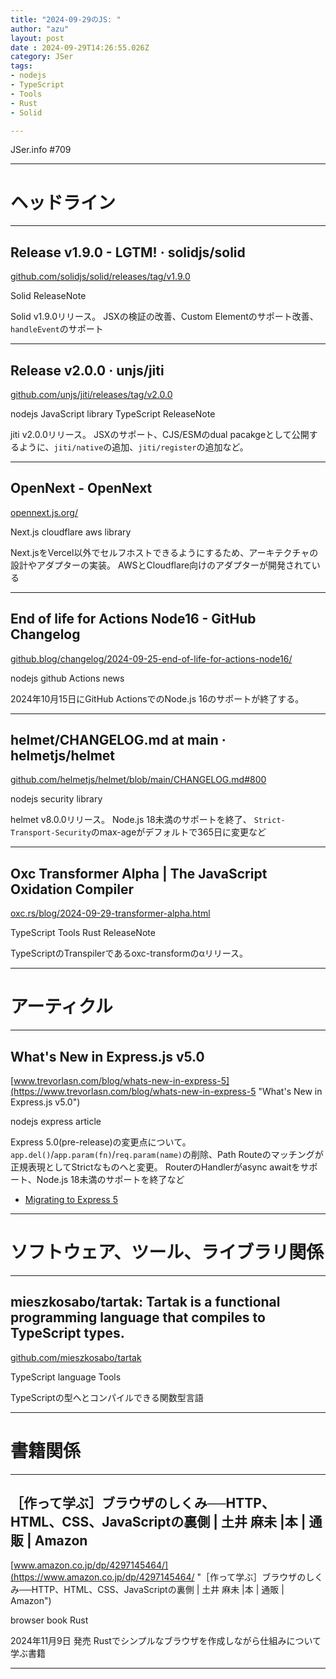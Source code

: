 ```yaml
---
title: "2024-09-29のJS: "
author: "azu"
layout: post
date : 2024-09-29T14:26:55.026Z
category: JSer
tags:
- nodejs
- TypeScript
- Tools
- Rust
- Solid

---
```


JSer.info #709

----

<h1 class="site-genre">ヘッドライン</h1>

----

## Release v1.9.0 - LGTM! · solidjs/solid
[github.com/solidjs/solid/releases/tag/v1.9.0](https://github.com/solidjs/solid/releases/tag/v1.9.0 "Release v1.9.0 - LGTM! · solidjs/solid")
<p class="jser-tags jser-tag-icon"><span class="jser-tag">Solid</span> <span class="jser-tag">ReleaseNote</span></p>

Solid v1.9.0リリース。
JSXの検証の改善、Custom Elementのサポート改善、`handleEvent`のサポート


----

## Release v2.0.0 · unjs/jiti
[github.com/unjs/jiti/releases/tag/v2.0.0](https://github.com/unjs/jiti/releases/tag/v2.0.0 "Release v2.0.0 · unjs/jiti")
<p class="jser-tags jser-tag-icon"><span class="jser-tag">nodejs</span> <span class="jser-tag">JavaScript</span> <span class="jser-tag">library</span> <span class="jser-tag">TypeScript</span> <span class="jser-tag">ReleaseNote</span></p>

jiti v2.0.0リリース。
JSXのサポート、CJS/ESMのdual pacakgeとして公開するように、`jiti/native`の追加、`jiti/register`の追加など。


----

## OpenNext - OpenNext
[opennext.js.org/](https://opennext.js.org/ "OpenNext - OpenNext")
<p class="jser-tags jser-tag-icon"><span class="jser-tag">Next.js</span> <span class="jser-tag">cloudflare</span> <span class="jser-tag">aws</span> <span class="jser-tag">library</span></p>

Next.jsをVercel以外でセルフホストできるようにするため、アーキテクチャの設計やアダプターの実装。
AWSとCloudflare向けのアダプターが開発されている


----

## End of life for Actions Node16 - GitHub Changelog
[github.blog/changelog/2024-09-25-end-of-life-for-actions-node16/](https://github.blog/changelog/2024-09-25-end-of-life-for-actions-node16/ "End of life for Actions Node16 - GitHub Changelog")
<p class="jser-tags jser-tag-icon"><span class="jser-tag">nodejs</span> <span class="jser-tag">github</span> <span class="jser-tag">Actions</span> <span class="jser-tag">news</span></p>

2024年10月15日にGitHub ActionsでのNode.js 16のサポートが終了する。


----

## helmet/CHANGELOG.md at main · helmetjs/helmet
[github.com/helmetjs/helmet/blob/main/CHANGELOG.md#800](https://github.com/helmetjs/helmet/blob/main/CHANGELOG.md#800 "helmet/CHANGELOG.md at main · helmetjs/helmet")
<p class="jser-tags jser-tag-icon"><span class="jser-tag">nodejs</span> <span class="jser-tag">security</span> <span class="jser-tag">library</span></p>

helmet v8.0.0リリース。
Node.js 18未満のサポートを終了、
`Strict-Transport-Security`のmax-ageがデフォルトで365日に変更など


----

## Oxc Transformer Alpha | The JavaScript Oxidation Compiler
[oxc.rs/blog/2024-09-29-transformer-alpha.html](https://oxc.rs/blog/2024-09-29-transformer-alpha.html "Oxc Transformer Alpha | The JavaScript Oxidation Compiler")
<p class="jser-tags jser-tag-icon"><span class="jser-tag">TypeScript</span> <span class="jser-tag">Tools</span> <span class="jser-tag">Rust</span> <span class="jser-tag">ReleaseNote</span></p>

TypeScriptのTranspilerであるoxc-transformのαリリース。


----
<h1 class="site-genre">アーティクル</h1>

----

## What&#039;s New in Express.js v5.0
[www.trevorlasn.com/blog/whats-new-in-express-5](https://www.trevorlasn.com/blog/whats-new-in-express-5 "What&#039;s New in Express.js v5.0")
<p class="jser-tags jser-tag-icon"><span class="jser-tag">nodejs</span> <span class="jser-tag">express</span> <span class="jser-tag">article</span></p>

Express 5.0(pre-release)の変更点について。
`app.del()`/`app.param(fn)`/`req.param(name)`の削除、Path Routeのマッチングが正規表現としてStrictなものへと変更。
RouterのHandlerがasync awaitをサポート、Node.js 18未満のサポートを終了など

- [Migrating to Express 5](https://expressjs.com/en/guide/migrating-5.html "Migrating to Express 5")

----
<h1 class="site-genre">ソフトウェア、ツール、ライブラリ関係</h1>

----

## mieszkosabo/tartak: Tartak is a functional programming language that compiles to TypeScript types.
[github.com/mieszkosabo/tartak](https://github.com/mieszkosabo/tartak "mieszkosabo/tartak: Tartak is a functional programming language that compiles to TypeScript types.")
<p class="jser-tags jser-tag-icon"><span class="jser-tag">TypeScript</span> <span class="jser-tag">language</span> <span class="jser-tag">Tools</span></p>

TypeScriptの型へとコンパイルできる関数型言語


----
<h1 class="site-genre">書籍関係</h1>

----

## ［作って学ぶ］ブラウザのしくみ──HTTP、HTML、CSS、JavaScriptの裏側 | 土井 麻未 |本 | 通販 | Amazon
[www.amazon.co.jp/dp/4297145464/](https://www.amazon.co.jp/dp/4297145464/ "［作って学ぶ］ブラウザのしくみ──HTTP、HTML、CSS、JavaScriptの裏側 | 土井 麻未 |本 | 通販 | Amazon")
<p class="jser-tags jser-tag-icon"><span class="jser-tag">browser</span> <span class="jser-tag">book</span> <span class="jser-tag">Rust</span></p>

2024年11月9日 発売
Rustでシンプルなブラウザを作成しながら仕組みについて学ぶ書籍


----
